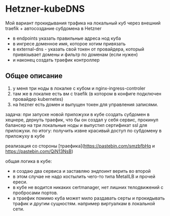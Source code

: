# Hetzner-kubeDNS

Мой вариант прокидывания трафика на локальный куб через внешний traefik + автосоздание субдомена в Hetzner

- в endpoints указать правильные адреса нод куба
- в ингресе доменное имя, которое хотим привязать
- в external-dns - указать свой токен от провайдера, который привязывает домены и фильтр по доменам (если нужен)
- и наконец создать траефик контроллер

## Общее описание

1. у меня три ноды в локалке с кубом и nginx-ingress-controler
2. там же в локалке есть вм с traefik (в котором в конфиге подключен провайдер kubernetes)
3. на hezner есть домен и выпущен токен для управления записями.

задача: при запуске новой приложухи в кубе создать субдомен в хецнере, дернуть траефик, что бы он создал у себя сервис, прокинул балансер на три локальные ноды и выпустил сертификат ssl для приложухи.
по итогу: получить извне красивый доступ по субдомену в приложуху в кубе

реализация со стороны [траефика](https://pastebin.com/smzbfbHq и https://pastebin.com/QiN13NsB)

общая логика в кубе:

- я создаю два сервиса и заставляю эндпоинт верить во второй
- в этом случае не надо костылить чего-то типа MetallLB и прочей ереси.
- в кубе не водится никаких certmanager, нет лишних телодвижений с пробросами портов.
- а траефик помимо куба может мило раздавать серты и прокидывать трафик и другим сущностям. например виртуалкам в локальной сети.
